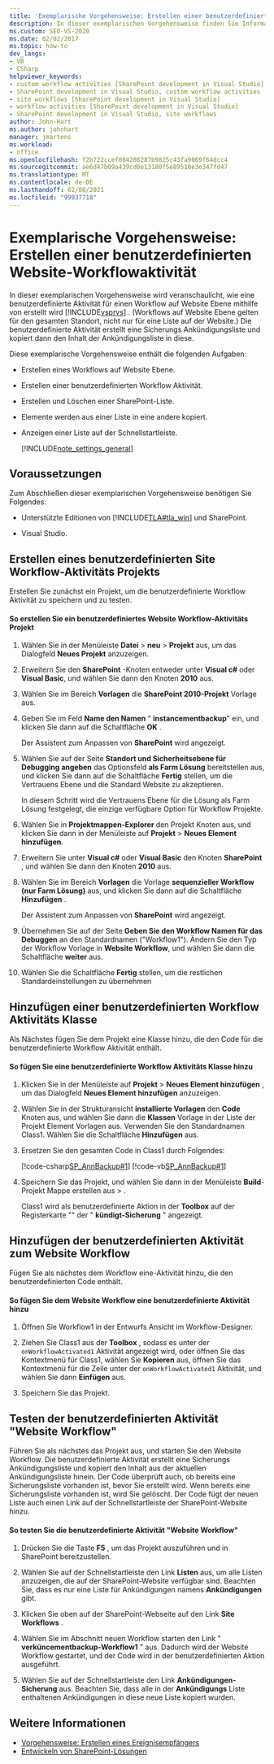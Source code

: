 ```yaml
---
title: 'Exemplarische Vorgehensweise: Erstellen einer benutzerdefinierten Site Workflow-Aktivität | Microsoft-Dokumentation'
description: In dieser exemplarischen Vorgehensweise finden Sie Informationen zum Erstellen einer benutzerdefinierten Aktivität für einen SharePoint-Workflow auf Website Ebene mithilfe von Visual Studio.
ms.custom: SEO-VS-2020
ms.date: 02/02/2017
ms.topic: how-to
dev_langs:
- VB
- CSharp
helpviewer_keywords:
- custom workflow activities [SharePoint development in Visual Studio]
- SharePoint development in Visual Studio, custom workflow activities
- site workflows [SharePoint development in Visual Studio]
- workflow activities [SharePoint development in Visual Studio]
- SharePoint development in Visual Studio, site workflows
author: John-Hart
ms.author: johnhart
manager: jmartens
ms.workload:
- office
ms.openlocfilehash: f2b722ccef084286287b9825c43fa9069f64dcc4
ms.sourcegitcommit: ae6d47b09a439cd0e13180f5e89510e3e347fd47
ms.translationtype: MT
ms.contentlocale: de-DE
ms.lasthandoff: 02/08/2021
ms.locfileid: "99937718"
---
```

# <a name="walkthrough-create-a-custom-site-workflow-activity"></a>Exemplarische Vorgehensweise: Erstellen einer benutzerdefinierten Website-Workflowaktivität
  In dieser exemplarischen Vorgehensweise wird veranschaulicht, wie eine benutzerdefinierte Aktivität für einen Workflow auf Website Ebene mithilfe von erstellt wird [!INCLUDE[vsprvs](../sharepoint/includes/vsprvs-md.md)] . (Workflows auf Website Ebene gelten für den gesamten Standort, nicht nur für eine Liste auf der Website.) Die benutzerdefinierte Aktivität erstellt eine Sicherungs Ankündigungsliste und kopiert dann den Inhalt der Ankündigungsliste in diese.

 Diese exemplarische Vorgehensweise enthält die folgenden Aufgaben:

- Erstellen eines Workflows auf Website Ebene.

- Erstellen einer benutzerdefinierten Workflow Aktivität.

- Erstellen und Löschen einer SharePoint-Liste.

- Elemente werden aus einer Liste in eine andere kopiert.

- Anzeigen einer Liste auf der Schnellstartleiste.

  [!INCLUDE[note_settings_general](../sharepoint/includes/note-settings-general-md.md)]

## <a name="prerequisites"></a>Voraussetzungen
 Zum Abschließen dieser exemplarischen Vorgehensweise benötigen Sie Folgendes:

- Unterstützte Editionen von [!INCLUDE[TLA#tla_win](../sharepoint/includes/tlasharptla-win-md.md)] und SharePoint.

- Visual Studio.

## <a name="create-a-site-workflow-custom-activity-project"></a>Erstellen eines benutzerdefinierten Site Workflow-Aktivitäts Projekts
 Erstellen Sie zunächst ein Projekt, um die benutzerdefinierte Workflow Aktivität zu speichern und zu testen.

#### <a name="to-create-a-site-workflow-custom-activity-project"></a>So erstellen Sie ein benutzerdefiniertes Website Workflow-Aktivitäts Projekt

1. Wählen Sie in der Menüleiste **Datei**  >  **neu**  >  **Projekt** aus, um das Dialogfeld **Neues Projekt** anzuzeigen.

2. Erweitern Sie den **SharePoint** -Knoten entweder unter **Visual c#** oder **Visual Basic**, und wählen Sie dann den Knoten **2010** aus.

3. Wählen Sie im Bereich **Vorlagen** die **SharePoint 2010-Projekt** Vorlage aus.

4. Geben Sie im Feld **Name den Namen** " **instancementbackup**" ein, und klicken Sie dann auf die Schaltfläche **OK** .

     Der Assistent zum Anpassen von **SharePoint** wird angezeigt.

5. Wählen Sie auf der Seite **Standort und Sicherheitsebene für Debugging angeben** das Optionsfeld **als Farm Lösung** bereitstellen aus, und klicken Sie dann auf die Schaltfläche **Fertig** stellen, um die Vertrauens Ebene und die Standard Website zu akzeptieren.

     In diesem Schritt wird die Vertrauens Ebene für die Lösung als Farm Lösung festgelegt, die einzige verfügbare Option für Workflow Projekte.

6. Wählen Sie in **Projektmappen-Explorer** den Projekt Knoten aus, und klicken Sie dann in der Menüleiste auf **Projekt**  >  **Neues Element hinzufügen**.

7. Erweitern Sie unter **Visual c#** oder **Visual Basic** den Knoten **SharePoint** , und wählen Sie dann den Knoten **2010** aus.

8. Wählen Sie im Bereich **Vorlagen** die Vorlage **sequenzieller Workflow (nur Farm Lösung)** aus, und klicken Sie dann auf die Schaltfläche **Hinzufügen** .

     Der Assistent zum Anpassen von **SharePoint** wird angezeigt.

9. Übernehmen Sie auf der Seite **Geben Sie den Workflow Namen für das Debuggen** an den Standardnamen ("Workflow1"). Ändern Sie den Typ der Workflow Vorlage in **Website Workflow**, und wählen Sie dann die Schaltfläche **weiter** aus.

10. Wählen Sie die Schaltfläche **Fertig** stellen, um die restlichen Standardeinstellungen zu übernehmen

## <a name="add-a-custom-workflow-activity-class"></a>Hinzufügen einer benutzerdefinierten Workflow Aktivitäts Klasse
 Als Nächstes fügen Sie dem Projekt eine Klasse hinzu, die den Code für die benutzerdefinierte Workflow Aktivität enthält.

#### <a name="to-add-a-custom-workflow-activity-class"></a>So fügen Sie eine benutzerdefinierte Workflow Aktivitäts Klasse hinzu

1. Klicken Sie in der Menüleiste auf **Projekt**  >  **Neues Element hinzufügen** , um das Dialogfeld **Neues Element hinzufügen** anzuzeigen.

2. Wählen Sie in der Strukturansicht **installierte Vorlagen** den **Code** Knoten aus, und wählen Sie dann die **Klassen** Vorlage in der Liste der Projekt Element Vorlagen aus. Verwenden Sie den Standardnamen Class1. Wählen Sie die Schaltfläche **Hinzufügen** aus.

3. Ersetzen Sie den gesamten Code in Class1 durch Folgendes:

     [!code-csharp[SP_AnnBackup#1](../sharepoint/codesnippet/CSharp/announcementbackup/class1.cs#1)]
     [!code-vb[SP_AnnBackup#1](../sharepoint/codesnippet/VisualBasic/announcementbackupvb/class1.vb#1)]

4. Speichern Sie das Projekt, und wählen Sie dann in der Menüleiste **Build**-Projekt Mappe erstellen aus  >  .

     Class1 wird als benutzerdefinierte Aktion in der **Toolbox** auf der Registerkarte "" der " **kündigt-Sicherung** " angezeigt.

## <a name="add-the-custom-activity-to-the-site-workflow"></a>Hinzufügen der benutzerdefinierten Aktivität zum Website Workflow
 Fügen Sie als nächstes dem Workflow eine-Aktivität hinzu, die den benutzerdefinierten Code enthält.

#### <a name="to-add-a-custom-activity-to-the-site-workflow"></a>So fügen Sie dem Website Workflow eine benutzerdefinierte Aktivität hinzu

1. Öffnen Sie Workflow1 in der Entwurfs Ansicht im Workflow-Designer.

2. Ziehen Sie Class1 aus der **Toolbox** , sodass es unter der `onWorkflowActivated1` Aktivität angezeigt wird, oder öffnen Sie das Kontextmenü für Class1, wählen Sie **Kopieren** aus, öffnen Sie das Kontextmenü für die Zeile unter der `onWorkflowActivated1` Aktivität, und wählen Sie dann **Einfügen** aus.

3. Speichern Sie das Projekt.

## <a name="test-the-site-workflow-custom-activity"></a>Testen der benutzerdefinierten Aktivität "Website Workflow"
 Führen Sie als nächstes das Projekt aus, und starten Sie den Website Workflow. Die benutzerdefinierte Aktivität erstellt eine Sicherungs Ankündigungsliste und kopiert den Inhalt aus der aktuellen Ankündigungsliste hinein. Der Code überprüft auch, ob bereits eine Sicherungsliste vorhanden ist, bevor Sie erstellt wird. Wenn bereits eine Sicherungsliste vorhanden ist, wird Sie gelöscht. Der Code fügt der neuen Liste auch einen Link auf der Schnellstartleiste der SharePoint-Website hinzu.

#### <a name="to-test-the-site-workflow-custom-activity"></a>So testen Sie die benutzerdefinierte Aktivität "Website Workflow"

1. Drücken Sie die Taste **F5** , um das Projekt auszuführen und in SharePoint bereitzustellen.

2. Wählen Sie auf der Schnellstartleiste den Link **Listen** aus, um alle Listen anzuzeigen, die auf der SharePoint-Website verfügbar sind. Beachten Sie, dass es nur eine Liste für Ankündigungen namens **Ankündigungen** gibt.

3. Klicken Sie oben auf der SharePoint-Webseite auf den Link **Site Workflows** .

4. Wählen Sie im Abschnitt neuen Workflow starten den Link " **verküncementbackup-Workflow1** " aus. Dadurch wird der Website Workflow gestartet, und der Code wird in der benutzerdefinierten Aktion ausgeführt.

5. Wählen Sie auf der Schnellstartleiste den Link **Ankündigungen-Sicherung** aus. Beachten Sie, dass alle in der **Ankündigungs** Liste enthaltenen Ankündigungen in diese neue Liste kopiert wurden.

## <a name="see-also"></a>Weitere Informationen
- [Vorgehensweise: Erstellen eines Ereignisempfängers](../sharepoint/how-to-create-an-event-receiver.md)
- [Entwickeln von SharePoint-Lösungen](../sharepoint/developing-sharepoint-solutions.md)
